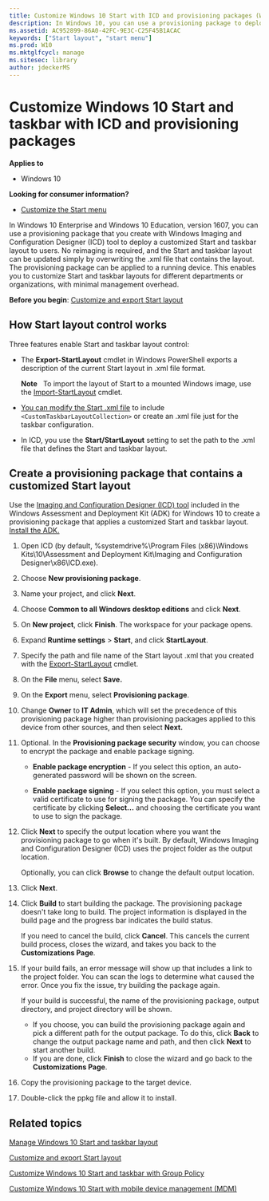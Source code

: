 ```yaml
---
title: Customize Windows 10 Start with ICD and provisioning packages (Windows 10)
description: In Windows 10, you can use a provisioning package to deploy a customized Start layout to users.
ms.assetid: AC952899-86A0-42FC-9E3C-C25F45B1ACAC
keywords: ["Start layout", "start menu"]
ms.prod: W10
ms.mktglfcycl: manage
ms.sitesec: library
author: jdeckerMS
---
```


# Customize Windows 10 Start and taskbar with ICD and provisioning packages


**Applies to**

-   Windows 10

**Looking for consumer information?**

-   [Customize the Start menu](http://go.microsoft.com/fwlink/p/?LinkId=623630)

In Windows 10 Enterprise and Windows 10 Education, version 1607, you can use a provisioning package that you create with Windows Imaging and Configuration Designer (ICD) tool to deploy a customized Start and taskbar layout to users. No reimaging is required, and the Start and taskbar layout can be updated simply by overwriting the .xml file that contains the layout. The provisioning package can be applied to a running device. This enables you to customize Start and taskbar layouts for different departments or organizations, with minimal management overhead.

**Before you begin**: [Customize and export Start layout](customize-and-export-start-layout.md)

## <a href="" id="bkmk-howstartscreencontrolworks"></a>How Start layout control works


Three features enable Start and taskbar layout control:

-   The **Export-StartLayout** cmdlet in Windows PowerShell exports a description of the current Start layout in .xml file format. 

    **Note**  
    To import the layout of Start to a mounted Windows image, use the [Import-StartLayout](http://go.microsoft.com/fwlink/p/?LinkId=623707) cmdlet.

-    [You can modify the Start .xml file](configure-windows-10-taskbar.md) to include  `<CustomTaskbarLayoutCollection>` or create an .xml file just for the taskbar configuration.


-   In ICD, you use the **Start/StartLayout** setting to set the path to the .xml file that defines the Start and taskbar layout.

## <a href="" id="bkmk-domaingpodeployment"></a>Create a provisioning package that contains a customized Start layout


Use the [Imaging and Configuration Designer (ICD) tool](http://go.microsoft.com/fwlink/p/?LinkID=525483) included in the Windows Assessment and Deployment Kit (ADK) for Windows 10 to create a provisioning package that applies a customized Start and taskbar layout. [Install the ADK.](http://go.microsoft.com/fwlink/p/?LinkId=526740)

1.  Open ICD (by default, %systemdrive%\\Program Files (x86)\\Windows Kits\\10\\Assessment and Deployment Kit\\Imaging and Configuration Designer\\x86\\ICD.exe).

2.  Choose **New provisioning package**.

3.  Name your project, and click **Next**.

4.  Choose **Common to all Windows desktop editions** and click **Next**.

5.  On **New project**, click **Finish**. The workspace for your package opens.

6.  Expand **Runtime settings** &gt; **Start**, and click **StartLayout**.

7.  Specify the path and file name of the Start layout .xml that you created with the [Export-StartLayout](http://go.microsoft.com/fwlink/p/?LinkId=620879) cmdlet.

8.  On the **File** menu, select **Save.**

9.  On the **Export** menu, select **Provisioning package**.

10. Change **Owner** to **IT Admin**, which will set the precedence of this provisioning package higher than provisioning packages applied to this device from other sources, and then select **Next.**

11. Optional. In the **Provisioning package security** window, you can choose to encrypt the package and enable package signing.

    -   **Enable package encryption** - If you select this option, an auto-generated password will be shown on the screen.

    -   **Enable package signing** - If you select this option, you must select a valid certificate to use for signing the package. You can specify the certificate by clicking **Select...** and choosing the certificate you want to use to sign the package.

12. Click **Next** to specify the output location where you want the provisioning package to go when it's built. By default, Windows Imaging and Configuration Designer (ICD) uses the project folder as the output location.

    Optionally, you can click **Browse** to change the default output location.

13. Click **Next**.

14. Click **Build** to start building the package. The provisioning package doesn't take long to build. The project information is displayed in the build page and the progress bar indicates the build status.

    If you need to cancel the build, click **Cancel**. This cancels the current build process, closes the wizard, and takes you back to the **Customizations Page**.

15. If your build fails, an error message will show up that includes a link to the project folder. You can scan the logs to determine what caused the error. Once you fix the issue, try building the package again.

    If your build is successful, the name of the provisioning package, output directory, and project directory will be shown.

    -   If you choose, you can build the provisioning package again and pick a different path for the output package. To do this, click **Back** to change the output package name and path, and then click **Next** to start another build.
    -   If you are done, click **Finish** to close the wizard and go back to the **Customizations Page**.

16. Copy the provisioning package to the target device.

17. Double-click the ppkg file and allow it to install.

## Related topics


[Manage Windows 10 Start and taskbar layout](windows-10-start-layout-options-and-policies.md)

[Customize and export Start layout](customize-and-export-start-layout.md)

[Customize Windows 10 Start and taskbar with Group Policy](customize-windows-10-start-screens-by-using-group-policy.md)

[Customize Windows 10 Start with mobile device management (MDM)](customize-windows-10-start-screens-by-using-mobile-device-management.md)

 

 





